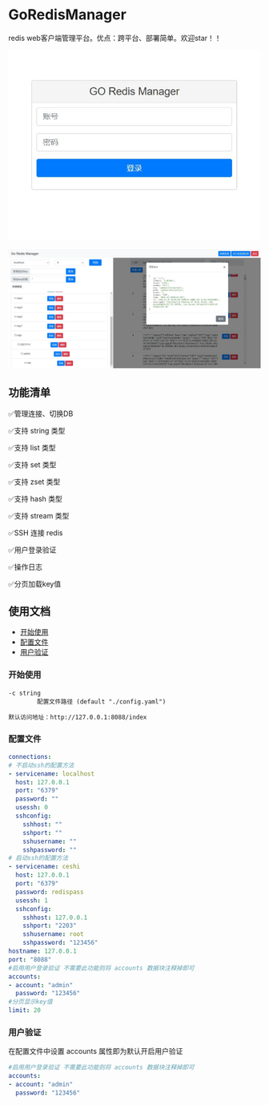 # GoRedisManager
redis web客户端管理平台。优点：跨平台、部署简单。欢迎star！！

![logo](readme/redis-login.JPG)

![logo](readme/index.JPG)

## 功能清单

:white_check_mark:管理连接、切换DB

:white_check_mark:支持 string 类型

:white_check_mark:支持 list 类型

:white_check_mark:支持 set 类型

:white_check_mark:支持 zset 类型

:white_check_mark:支持 hash 类型

:white_check_mark:支持 stream 类型

:white_check_mark:SSH 连接 redis

:white_check_mark:用户登录验证

:white_check_mark:操作日志

:white_check_mark:分页加载key值

## 使用文档
- [开始使用](#开始使用)
- [配置文件](#配置文件)
- [用户验证](#用户验证)

### <a name="开始使用">开始使用</a>

```shell
-c string
        配置文件路径 (default "./config.yaml")
```

```
默认访问地址：http://127.0.0.1:8088/index
```

### <a name="配置文件">配置文件</a>

```yaml
connections:
# 不启动ssh的配置方法  
- servicename: localhost
  host: 127.0.0.1
  port: "6379"
  password: ""
  usessh: 0
  sshconfig:
    sshhost: ""
    sshport: ""
    sshusername: ""
    sshpassword: ""
# 启动ssh的配置方法     
- servicename: ceshi
  host: 127.0.0.1
  port: "6379"
  password: redispass
  usessh: 1
  sshconfig:
    sshhost: 127.0.0.1
    sshport: "2203"
    sshusername: root
    sshpassword: "123456"
hostname: 127.0.0.1
port: "8088"
#启用用户登录验证 不需要此功能则将 accounts 数据块注释掉即可
accounts:
- account: "admin"
  password: "123456"
#分页显示key值
limit: 20
```

### <a name="用户验证">用户验证</a>

在配置文件中设置 accounts 属性即为默认开启用户验证
```yaml
#启用用户登录验证 不需要此功能则将 accounts 数据块注释掉即可
accounts:
- account: "admin"
  password: "123456"
```

